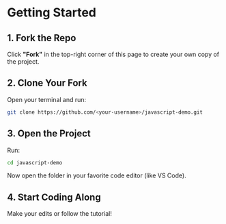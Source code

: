 # Getting Started

## 1. Fork the Repo

Click **"Fork"** in the top-right corner of this page to create your own copy of the project.

## 2. Clone Your Fork

Open your terminal and run:

```bash
git clone https://github.com/<your-username>/javascript-demo.git
```

## 3. Open the Project

Run:

```bash
cd javascript-demo
```

Now open the folder in your favorite code editor (like VS Code).

## 4. Start Coding Along

Make your edits or follow the tutorial!
